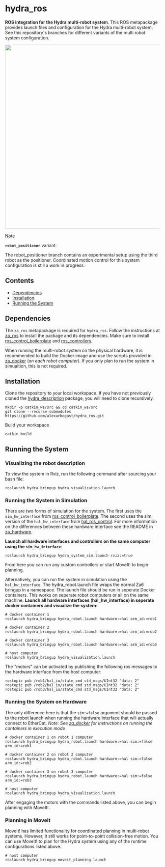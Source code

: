 # hydra_ros
**ROS integration for the Hydra multi-robot system**. This ROS metapackage
provides launch files and configuration for the Hydra multi-robot system. See
this repository's branches for different variants of the multi robot system
configuration.

<p align="center">
  <img src=https://github.com/alexarbogast/za_ros/assets/46149643/ee7f7bb1-abc0-44a2-aa61-de2652a10314 width=600/>
</p>

> [!NOTE]
> __`robot_positioner`__ variant:
>
> The robot_positioner branch contains an experimental setup using the third
> robot as the positioner. Coordinated motion control for this system
> configuration is still a work in progress.

## Contents

- [Dependencies](#1)
- [Installation](#2)
- [Running the System](#3)

<a id='1'></a>

## Dependencies
The `za_ros` metapackage is required for `hydra_ros`. Follow the instructions at
[za_ros](https://github.com/alexarbogast/za_ros) to install the package and its
dependencies. Make sure to install
[ros_control_boilerplate](https://github.com/PickNikRobotics/ros_control_boilerplate)
and [ros_controllers](https://github.com/ros-controls/ros_controllers). 

When running the multi-robot system on the physical hardware, it is recommended
to build the Docker image and use the scripts provided in
[za_docker](https://github.com/alexarbogast/za_docker) (*on each robot
computer*). If you only plan to run the system in simualtion, this is not
required. 

<a id='2'></a>

## Installation

Clone the repository to your local workspace. If you have not previously cloned the 
[hydra_description](https://github.com/alexarbogast/hydra_description) package, you will need to clone recursively. 

```shell script
mkdir -p catkin_ws/src && cd catkin_ws/src
git clone --recurse-submodules https://github.com/alexarbogast/hydra_ros.git
```

Build your workspace
```shell script
catkin build
```

<a id='3'></a>

## Running the System
### Visualizing the robot description 
To view the system in Rviz, run the following command after sourcing your bash
file:
```shell
roslaunch hydra_bringup hydra_visualization.launch
``` 

### Running the System in Simulation
There are two forms of simulation for the system. The first uses the
`sim_hw_interface` from
[ros_control_boilerplate](https://github.com/PickNikRobotics/ros_control_boilerplate).
The second uses the sim version of the `hal_hw_interface` from
[hal_ros_control](https://github.com/tormach/hal_ros_control). For more
information on the differences between these hardware interface see the README
in
[za_hardware](https://github.com/alexarbogast/za_ros/tree/hw_merge/za_hardware).

**Launch all hardware interfaces and controllers on the same computer using the `sim_hw_interface`**:
```shell
roslaunch hydra_bringup hydra_system_sim.launch rviz:=true
``` 

From here you can run any custom controllers or start MoveIt! to begin planning. 

Alternatively, you can run the system in simulation using the
`hal_hw_interface`. The hydra_robot.launch file wraps the normal Za6 bringup in
a namespace. The launch file should be run in seperate Docker containers. This
works on seperate robot computers or all on the same machine. **Launch all
hardware interfaces (hal_hw_interface) in seperate docker containers and
visualize the system**:
```shell
# docker container 1
roslaunch hydra_bringup hydra_robot.launch hardware:=hal arm_id:=rob1

# docker container 2
roslaunch hydra_bringup hydra_robot.launch hardware:=hal arm_id:=rob2

# docker container 3
roslaunch hydra_bringup hydra_robot.launch hardware:=hal arm_id:=rob3

# host computer
roslaunch hydra_bringup hydra_visualization.launch 
```
The "motors" can be activated by publishing the following ros messages to the
hardware interface from the host computer:
```shell
rostopic pub /rob1/hal_io/state_cmd std_msgs/UInt32 "data: 2"
rostopic pub /rob2/hal_io/state_cmd std_msgs/UInt32 "data: 2"
rostopic pub /rob3/hal_io/state_cmd std_msgs/UInt32 "data: 2"
``` 

### Running the System on Hardware

The only difference here is that the `sim:=false` argument should be passed to
the robot launch when running the hardware interface that will actually connect
to EtherCat. *Note: See [za_docker](https://github.com/alexarbogast/za_docker) 
for instructions on running the containers in execution mode*

```shell
# docker container 1 on robot 1 computer
roslaunch hydra_bringup hydra_robot.launch hardware:=hal sim:=false arm_id:=rob1

# docker container 2 on robot 2 computer
roslaunch hydra_bringup hydra_robot.launch hardware:=hal sim:=false arm_id:=rob2

# docker container 3 on robot 3 computer
roslaunch hydra_bringup hydra_robot.launch hardware:=hal sim:=false arm_id:=rob3

# host computer
roslaunch hydra_bringup hydra_visualization.launch 
```
After engaging the motors with the commands listed above, you can begin planning
with MoveIt!.

### Planning in MoveIt
MoveIt! has limited functionality for coordinated planning in multi-robot
systems. However, it still works for point-to-point collision-free motion. You
can use MoveIt! to plan for the Hydra system using any of the runtime
configurations listed above.

```shell
# host computer
roslaunch hydra_bringup moveit_planning.launch
```

